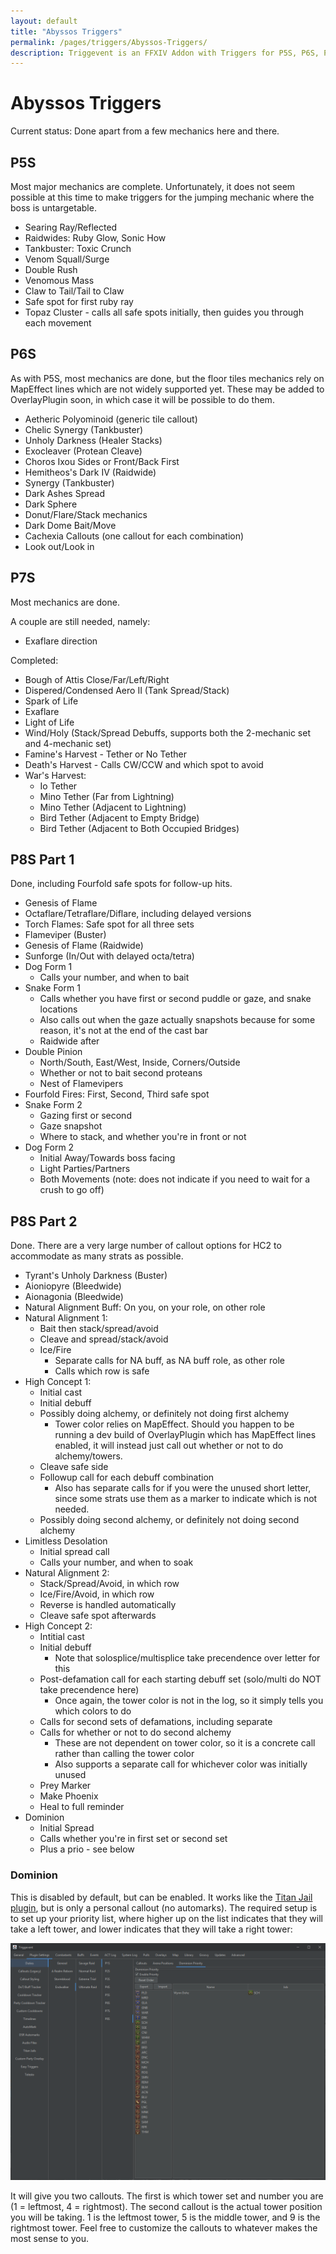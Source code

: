 ```yaml
---
layout: default
title: "Abyssos Triggers"
permalink: /pages/triggers/Abyssos-Triggers/
description: Triggevent is an FFXIV Addon with Triggers for P5S, P6S, P7S, P8S, as well as normal modes.
---
```


# Abyssos Triggers

Current status: Done apart from a few mechanics here and there.

## P5S

Most major mechanics are complete. Unfortunately, it does not seem possible at this time to make triggers
for the jumping mechanic where the boss is untargetable. 

- Searing Ray/Reflected
- Raidwides: Ruby Glow, Sonic How
- Tankbuster: Toxic Crunch
- Venom Squall/Surge
- Double Rush
- Venomous Mass
- Claw to Tail/Tail to Claw
- Safe spot for first ruby ray
- Topaz Cluster - calls all safe spots initially, then guides you through each movement

## P6S

As with P5S, most mechanics are done, but the floor tiles mechanics rely on MapEffect lines which are
not widely supported yet. These may be added to OverlayPlugin soon, in which case it will be possible to
do them.

- Aetheric Polyominoid (generic tile callout)
- Chelic Synergy (Tankbuster)
- Unholy Darkness (Healer Stacks)
- Exocleaver (Protean Cleave)
- Choros Ixou Sides or Front/Back First
- Hemitheos's Dark IV (Raidwide)
- Synergy (Tankbuster)
- Dark Ashes Spread
- Dark Sphere
- Donut/Flare/Stack mechanics
- Dark Dome Bait/Move
- Cachexia Callouts (one callout for each combination)
- Look out/Look in

## P7S

Most mechanics are done. 

A couple are still needed, namely:
- Exaflare direction

Completed:
- Bough of Attis Close/Far/Left/Right
- Dispered/Condensed Aero II (Tank Spread/Stack)
- Spark of Life
- Exaflare
- Light of Life
- Wind/Holy (Stack/Spread Debuffs, supports both the 2-mechanic set and 4-mechanic set)
- Famine's Harvest - Tether or No Tether
- Death's Harvest - Calls CW/CCW and which spot to avoid
- War's Harvest:
  - Io Tether
  - Mino Tether (Far from Lightning)
  - Mino Tether (Adjacent to Lightning)
  - Bird Tether (Adjacent to Empty Bridge)
  - Bird Tether (Adjacent to Both Occupied Bridges)

## P8S Part 1

Done, including Fourfold safe spots for follow-up hits.

- Genesis of Flame
- Octaflare/Tetraflare/Diflare, including delayed versions
- Torch Flames: Safe spot for all three sets
- Flameviper (Buster)
- Genesis of Flame (Raidwide)
- Sunforge (In/Out with delayed octa/tetra)
- Dog Form 1
  - Calls your number, and when to bait
- Snake Form 1
  - Calls whether you have first or second puddle or gaze, and snake locations
  - Also calls out when the gaze actually snapshots because for some reason, it's not at the end of the cast bar
  - Raidwide after
- Double Pinion
  - North/South, East/West, Inside, Corners/Outside
  - Whether or not to bait second proteans
  - Nest of Flamevipers
- Fourfold Fires: First, Second, Third safe spot
- Snake Form 2
  - Gazing first or second
  - Gaze snapshot
  - Where to stack, and whether you're in front or not
- Dog Form 2
  - Initial Away/Towards boss facing
  - Light Parties/Partners
  - Both Movements (note: does not indicate if you need to wait for a crush to go off)

## P8S Part 2

Done. There are a very large number of callout options for HC2 to accommodate as many strats
as possible.

- Tyrant's Unholy Darkness (Buster)
- Aioniopyre (Bleedwide)
- Aionagonia (Bleedwide)
- Natural Alignment Buff: On you, on your role, on other role
- Natural Alignment 1:
  - Bait then stack/spread/avoid
  - Cleave and spread/stack/avoid
  - Ice/Fire 
    - Separate calls for NA buff, as NA buff role, as other role
    - Calls which row is safe
- High Concept 1:
  - Initial cast
  - Initial debuff
  - Possibly doing alchemy, or definitely not doing first alchemy
    - Tower color relies on MapEffect. Should you happen to be running a dev build of
      OverlayPlugin which has MapEffect lines enabled, it will instead just call out whether
      or not to do alchemy/towers.
  - Cleave safe side
  - Followup call for each debuff combination
    - Also has separate calls for if you were the unused short letter, since some strats use them as a marker
      to indicate which is not needed.
  - Possibly doing second alchemy, or definitely not doing second alchemy
- Limitless Desolation
  - Initial spread call
  - Calls your number, and when to soak
- Natural Alignment 2:
  - Stack/Spread/Avoid, in which row
  - Ice/Fire/Avoid, in which row
  - Reverse is handled automatically
  - Cleave safe spot afterwards
- High Concept 2:
  - Intitial cast
  - Initial debuff
    - Note that solosplice/multisplice take precendence over letter for this
  - Post-defamation call for each starting debuff set (solo/multi do NOT take precendence here)
    - Once again, the tower color is not in the log, so it simply tells you which colors to do
  - Calls for second sets of defamations, including separate 
  - Calls for whether or not to do second alchemy
    - These are not dependent on tower color, so it is a concrete call rather than calling the tower color
    - Also supports a separate call for whichever color was initially unused
  - Prey Marker
  - Make Phoenix
  - Heal to full reminder
- Dominion
  - Initial Spread
  - Calls whether you're in first set or second set
  - Plus a prio - see below

### Dominion

This is disabled by default, but can be enabled. It works like the [Titan Jail plugin](../Titan-Jail.md),
but is only a personal callout (no automarks). The required setup is to set up your priority list, where higher
up on the list indicates that they will take a left tower, and lower indicates that they will take a right
tower:

![Dominion Priority Screenshot](Dominion-Prio.png)

It will give you two callouts. The first is which tower set and number you are (1 = leftmost, 4 = rightmost).
The second callout is the actual tower position you will be taking. 1 is the leftmost tower, 5 is the middle
tower, and 9 is the rightmost tower. Feel free to customize the callouts to whatever makes the most sense
to you.